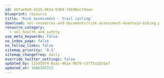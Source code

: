 ```yaml
---
id: 6bfae0e9-d215-463a-b364-7d108acfdaae
blueprint: resource
title: 'Risk assessment - trail cycling'
download: vol-resources-and-documents/risk-assessment-mountain-biking.pdf
resource_category:
  - vol_health_and_safety
use_meta_keywords: false
no_index_page: false
no_follow_links: false
sitemap_priority: '0.5'
sitemap_changefreq: daily
override_twitter_settings: false
updated_by: 115d3974-8cac-461e-9579-c5775a2031e7
updated_at: 1666197312
---
```

